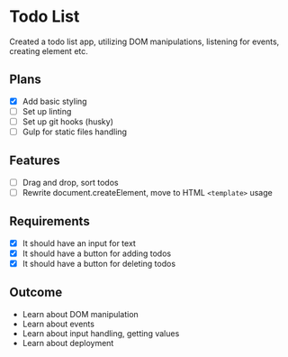 # Todo List

Created a todo list app, utilizing DOM manipulations, listening for events, creating element etc.

## Plans

* [x] Add basic styling
* [ ] Set up linting
* [ ] Set up git hooks (husky)
* [ ] Gulp for static files handling

## Features
* [ ] Drag and drop, sort todos
* [ ] Rewrite document.createElement, move to HTML ```<template>``` usage

## Requirements

* [x] It should have an input for text
* [x] It should have a button for adding todos
* [x] It should have a button for deleting todos

## Outcome
* Learn about DOM manipulation
* Learn about events
* Learn about input handling, getting values
* Learn about deployment
